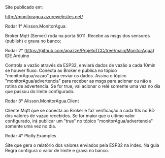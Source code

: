 Site publicado em:

http://monitoragua.azurewebsites.net/

Rodar 1°
Alisson.MonitorAgua:

Broker Mqtt (Server) roda na porta 5011.
Recebe as msgs dos sensores (publish) e grava no banco;

Rodar 2° (https://github.com/apazze/ProjetoTCC/tree/main/MonitorAgua)
IDE Arduino

Controla a vazão através da ESP32, enviará dados de vazão a cada 10min se houver fluxo. 
Conecta ao Broker e publica no tópico "monitorAgua/vazao" para enviar os dados.
Assina o tópico "monitorAgua/advertencia" para receber as msgs para acionar ou não a rotina de advertencia. Se for true,
vai acionar o relé somente uma vez no dia que passou do limite configurado.

Rodar 3°
Alisson.MonitorAgua.Client

Cliente Mqtt que se conecta ao Broker e faz verificação a cada 10s no BD dos valores de vazao recebidos.
Se for maior que o ultimo valor configurado, irá publicar um "true" no tópico "monitorAgua/advertencia" somente uma vez no dia.

Rodar 4°
Plotly.Examples

Site que gera o relatório dos valores enviados pela ESP32 na index. Na guia Regra configura o valor de limite e grava no banco.
